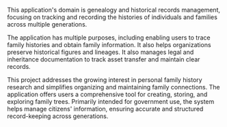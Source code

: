 This application's domain is genealogy and historical records management, focusing on tracking and recording the histories of individuals and families across multiple generations.

The application has multiple purposes, including enabling users to trace family histories and obtain family information. It also helps organizations preserve historical figures and lineages. It also manages legal and inheritance documentation to track asset transfer and maintain clear records.

This project addresses the growing interest in personal family history research and simplifies organizing and maintaining family connections. The application offers users a comprehensive tool for creating, storing, and exploring family trees. Primarily intended for government use, the system helps manage citizens' information, ensuring accurate and structured record-keeping across generations.
